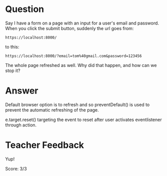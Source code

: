 # Question

Say I have a form on a page with an input for a user's email and password. When you click the submit button, suddenly the url goes from:

```plaintext
https://localhost:8000/
```

to this:

```plaintext
https://localhost:8000/?email=tom%40gmail.com&password=123456
```

The whole page refreshed as well. Why did that happen, and how can we stop it?

# Answer

Default browser option is to refresh and so preventDefault() is used to prevent the automatic refreshing of the page.

e.target.reset() targeting the event to reset after user activates eventlistener through action.

# Teacher Feedback

Yup!

Score: 3/3
